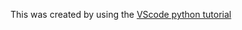 This was created by using the 
[VScode python tutorial](https://code.visualstudio.com/docs/python/python-tutorial)

